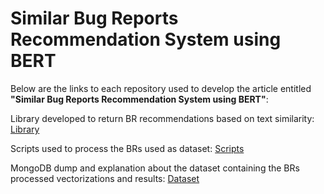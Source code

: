 # Similar Bug Reports Recommendation System using BERT

Below are the links to each repository used to develop the article entitled **"Similar Bug Reports Recommendation System using BERT"**: 

Library developed to return BR recommendations based on text similarity:
[Library](https://github.com/guimcarneiro/similar-bugs-reports-recommender-lib)

Scripts used to process the BRs used as dataset:
[Scripts](https://github.com/guimcarneiro/similar-bugs-reports-recommender-scripts)

MongoDB dump and explanation about the dataset containing the BRs processed vectorizations and results:
[Dataset](https://github.com/guimcarneiro/similar-bug-reports-recommender/tree/main/dataset)
